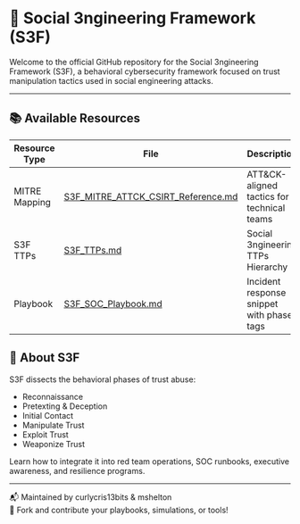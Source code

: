 # 🧠 Social 3ngineering Framework (S3F)

Welcome to the official GitHub repository for the Social 3ngineering Framework (S3F), a behavioral cybersecurity framework focused on trust manipulation tactics used in social engineering attacks.

---

## 📚 Available Resources

| Resource Type | File | Description |
|---------------|------|-------------|
| MITRE Mapping | [S3F_MITRE_ATTCK_CSIRT_Reference.md](S3F_MITRE_ATTCK_CSIRT_Reference.md) | ATT&CK-aligned tactics for technical teams |
| S3F TTPs| [S3F_TTPs.md](S3F_TTPs.md) | Social 3ngineering TTPs Hierarchy |
| Playbook | [S3F_SOC_Playbook.md](S3F_SOC_Playbook.md) | Incident response snippet with phase tags |




## 🧠 About S3F

S3F dissects the behavioral phases of trust abuse:
- Reconnaissance
- Pretexting & Deception
- Initial Contact
- Manipulate Trust
- Exploit Trust
- Weaponize Trust

Learn how to integrate it into red team operations, SOC runbooks, executive awareness, and resilience programs.

---

📬 Maintained by curlycris13bits & mshelton  
🔗 Fork and contribute your playbooks, simulations, or tools!
